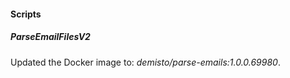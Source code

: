 
#### Scripts

##### ParseEmailFilesV2

Updated the Docker image to: *demisto/parse-emails:1.0.0.69980*.
